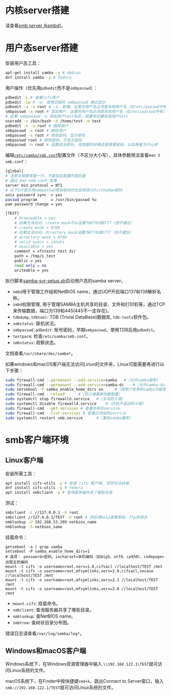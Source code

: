 # 内核server搭建

请查看[smb server (ksmbd)](https://chenxiaosong.com/courses/smb/ksmbd.html)。

# 用户态server搭建

安装用户态工具：
```sh
apt-get install samba -y # debian
dnf install samba -y # fedora
```

用户操作（优先用`pdbedit`而不是`smbpasswd`）：
```sh
pdbedit -L # 查看cifs用户
pdbedit -Lw # -w: 使用旧版的 smbpasswd 格式显示
pdbedit -a -u root # -a: 新增，这里的用户名必须是系统用户名（在/etc/passwd中有）
smbpasswd -a root # 添加用户，这里的用户名必须是系统用户名（在/etc/passwd中有）
# 如果 smbpasswd -a 添加用户test失败，就要先创建系统用户test
useradd -s /bin/bash -d /home/test -m test
pdbedit -x -u root # 删除用户
smbpasswd -x root # 删除用户
smbpasswd -s root # 修改密码，显示密码
smbpasswd root # 修改密码，不显示密码
smbpasswd -n root # 设置成没密码, 但挂载时好像还是需要密码，以后再看为什么吧
```

编辑[`/etc/samba/smb.conf`](https://gitee.com/chenxiaosonggitee/tmp/blob/master/smb/smb.conf)配置文件（不区分大小写），具体参数用法查看`man 5 smb.conf`：
```sh
[global]
# 注意注释要单独一行，不能加在配置内容后面
# 通过 man smb.conf 查看
server min protocol = NT1
# 以下3行表示用smbpasswd修改密码时也会修改/etc/shadow密码
unix password sync  = yes
passwd program      = /usr/bin/passwd %u
pam password change = yes

[TEST]
    # browseable = yes
    # 如果无法访问，create mask可以设置为0770或0777（但不建议）
    # create mask = 0700
    # 如果无法访问，directory mask设置为0770或0777（但不建议）
    # directory mask = 0700
    # valid users = sonvhi
    # available = yes
    comment = xfstests test dir
    path = /tmp/s_test
    public = yes
    read only = no
    writeable = yes
```

执行脚本[samba-svr-setup.sh](https://gitee.com/chenxiaosonggitee/blog/blob/master/courses/smb/samba-svr-setup.sh)启动用户态的samba server。

- `nmbd`用于管理工作组和NetBIOS name，通过UDP开启端口137和138解析名称。
- `smbd`权限管理, 用于管理SAMBA主机共享的目录、文件和打印机等，通过TCP来传输数据，端口为139和445(445不一定存在)。
- `tdbdump,tdbtool`: TDB (Trivial DataBase)数据库, `tdb-tools`软件包。
- `smbstatus`: 联机状况。
- `smbpasswd,pdbedit`: 账号密码，早期`smbpasswd`，使用TDB后用`pdbedit`。
- `testparm`: 检查`/etc/samba/smb.conf`。
- `smbstatus`: 观察状态。

文档查看`/usr/share/doc/samba*`。

如果windows和macOS客户端无法访问Linux的文件夹，Linux可能需要再进行以下步骤：
```sh
sudo firewall-cmd --permanent --add-service=samba	#（允许samba服务）
sudo firewall-cmd --permanent --add-service=samba-dc	#（允许samba-dc服务，可能不需要操作）
sudo setsebool -P samba_enable_home_dirs on		#（把用户目录的samba功能使能，可读写）
sudo firewall-cmd --reload  	#（防火墙重新加载配置）
sudo systemctl stop firewalld.service	#（关闭防火墙）
sudo systemctl disable firewalld.service	#（开机不启动防火墙）
sudo firewall-cmd --get-services # 查看所有的service
sudo firewall-cmd --list-services # 查看已添加的service
sudo systemctl restart smb.service		#（重启samba服务）
```

# smb客户端环境

## Linux客户端

安装所需工具：
```sh
apt install cifs-utils -y # 安装 cifs 客户端, 否则无法挂载
dnf install cifs-utils -y # fedora
apt install smbclient -y # 查询服务器共享了哪些目录
```

测试：
```sh
smbclient -L //127.0.0.1 -U root
smbclient //127.0.0.1/TEST -U root # 然后用help查看帮助，ftp的语法
nmblookup -U 192.168.53.209 netbios_name
nmblookup -S netbios_name
```

挂载命令：
```shell
getsebool -a | grep samba
setsebool -P samba_enable_home_dirs=1
# 选项： password=密码，iocharset=本机编码（如big5、utf8、cp950），codepage=远程主机编码
mount -t cifs -o username=root,vers=1.0,cifsacl //localhost/TEST /mnt
mount -t cifs -o username=root,mfsymlinks,vers=2.0,cifsacl,nocase //localhost/TEST /mnt
mount -t cifs -o username=root,mfsymlinks,vers=2.1 //localhost/TEST /mnt
mount -t cifs -o username=root,mfsymlinks,vers=3.0 //localhost/TEST /mnt
```

- `mount.cifs`: 挂载命令。
- `smbclient`: 查询服务器共享了哪些目录。
- `nmblookup`: 查NetBIOS name。
- `smbtree`: 查树状目录分布图。

错误日志请查看`/var/log/samba/log*`。

## Windows和macOS客户端

Windows系统下，在Windows资源管理器中输入 `\\192.168.122.1\TEST`就可访问Linux系统的文件。

macOS系统下，在Finder中按快捷键`cmd+k`，跳出Connect to Server窗口，输入`smb://192.168.122.1/TEST`就可访问Linux系统的文件。
